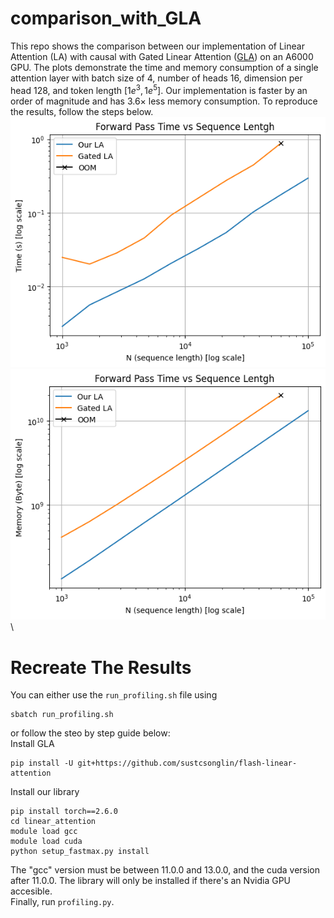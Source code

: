 # comparison_with_GLA
This repo shows the comparison between our implementation of Linear Attention (LA) with causal with Gated Linear Attention ([GLA](https://github.com/berlino/gated_linear_attention/tree/main)) on an A6000 GPU. The plots demonstrate the time and memory consumption of a single attention layer with batch size of 4, number of heads 16, dimension per head 128, and token length $[1e^3, 1e^5]$. Our implementation is faster by an order of magnitude and has $3.6\times$ less memory consumption. To reproduce the results, follow the steps below.\
![alt text](images/time.png)\
![alt text](images/memory.png)\

# Recreate The Results
You can either use the `run_profiling.sh` file using 
```
sbatch run_profiling.sh
```
or follow the steo by step guide below:\
Install GLA
```
pip install -U git+https://github.com/sustcsonglin/flash-linear-attention
```

Install our library
```
pip install torch==2.6.0
cd linear_attention
module load gcc
module load cuda
python setup_fastmax.py install
```
The "gcc" version must be between 11.0.0 and 13.0.0, and the cuda version after 11.0.0. The library will only be installed if there's an Nvidia GPU accesible.\
Finally, run `profiling.py`.
